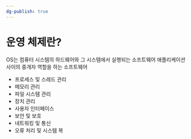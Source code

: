 ```yaml
---
dg-publish: true
---
```


# 운영 체제란?
OS는 컴퓨터 시스템의 하드웨어와 그 시스템에서 실행되는 소프트웨어 애플리케이션 사이의 중개자 역할을 하는 소프트웨어
- 프로세스 및 스레드 관리
- 메모리 관리
- 파일 시스템 관리
- 장치 관리
- 사용자 인터페이스
- 보안 및 보호
- 네트워킹 및 통신
- 오류 처리 및 시스템 복
